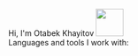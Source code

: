 Hi, I'm Otabek Khayitov <img src="https://media.giphy.com/media/hvRJCFzcasrr4ia7z/giphy.gif" width="50px">
<br>
Languages and tools I work with: 




